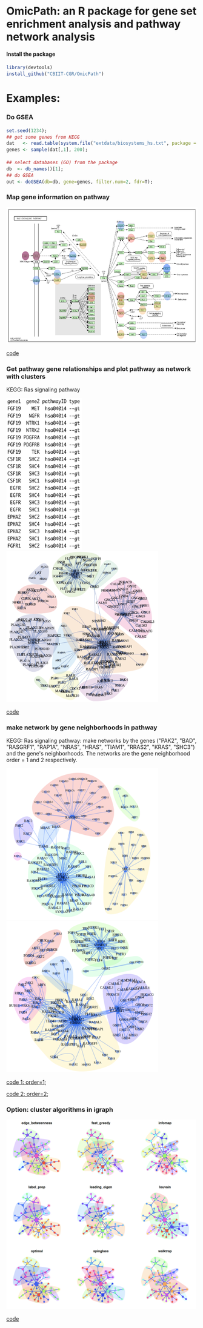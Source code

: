 # OmicPath: an R package for gene set enrichment analysis and pathway network analysis 
#### Install the package
```r
library(devtools)
install_github("CBIIT-CGR/OmicPath")
``` 
 
 
# Examples:
### Do GSEA
```r
set.seed(1234);
## get some genes from KEGG 
dat   <- read.table(system.file("extdata/biosystems_hs.txt", package = "OmicPath"));
genes <- sample(dat[,1], 200);

## select databases (GO) from the package
db  <- db_names()[1];
## do GSEA
out <- doGSEA(db=db, gene=genes, filter.num=2, fdr=T);
``` 
 
### Map gene information on pathway
<img src="examples/02do_KEGGplot.png" width="650" height="360">
  
[code](examples/02do_KEGGplot.R)

### Get pathway gene relationships and plot pathway as network with clusters
  
KEGG: Ras signaling pathway
  
<img src="examples/03data_network.png" width="200" height="400">  <img src="examples/03plot_network.png" width="400" height="400">
  
[code](examples/03plot_network.R)

### make network by gene neighborhoods in pathway
KEGG: Ras signaling pathway: make networks by the genes ("PAK2", "BAD", "RASGRF1", "RAP1A", "NRAS", "HRAS", "TIAM1", "RRAS2", "KRAS", "SHC3") and the gene's neighborhoods. The networks are the gene neighborhood order = 1 and 2 respectively.

<img src="examples/04do_neighborhood_test1.png" width="400" height="400">  <img src="examples/04do_neighborhood_test2.png" width="400" height="400">
  
[code 1: order=1](examples/04do_neighborhood_test1.R);
  
[code 2: order=2](examples/04do_neighborhood_test2.R);


### Option: cluster algorithms in igraph
<img src="examples/04do_igraph_cluster.png" width="500" height="500">
  
[code](examples/04do_igraph_cluster.R)
